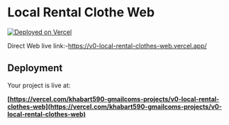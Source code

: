 # Local Rental Clothe Web

[![Deployed on Vercel](https://img.shields.io/badge/Deployed%20on-Vercel-black?style=for-the-badge&logo=vercel)](https://vercel.com/khabart590-gmailcoms-projects/v0-local-rental-clothes-web)


Direct Web live link:-https://v0-local-rental-clothes-web.vercel.app/

## Deployment

Your project is live at:

**[https://vercel.com/khabart590-gmailcoms-projects/v0-local-rental-clothes-web](https://vercel.com/khabart590-gmailcoms-projects/v0-local-rental-clothes-web)**
